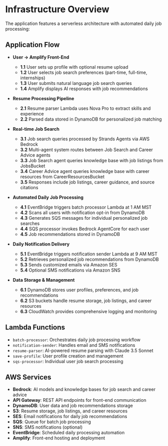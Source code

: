 # Infrastructure Overview

The application features a serverless architecture with automated daily job processing:

## Application Flow

- **User → Amplify Front-End**
  - **1.1** User sets up profile with optional resume upload
  - **1.2** User selects job search preferences (part-time, full-time, internships)
  - **1.3** User submits natural language job search queries
  - **1.4** Amplify displays AI responses with job recommendations

- **Resume Processing Pipeline**
  - **2.1** Resume parser Lambda uses Nova Pro to extract skills and experience
  - **2.2** Parsed data stored in DynamoDB for personalized job matching

- **Real-time Job Search**
  - **3.1** Job search queries processed by Strands Agents via AWS Bedrock
  - **3.2** Multi-agent system routes between Job Search and Career Advice agents
  - **3.3** Job Search agent queries knowledge base with job listings from JobsBucket
  - **3.4** Career Advice agent queries knowledge base with career resources from CareerResourcesBucket
  - **3.5** Responses include job listings, career guidance, and source citations

- **Automated Daily Job Processing**
  - **4.1** EventBridge triggers batch processor Lambda at 1 AM MST
  - **4.2** Scans all users with notification opt-in from DynamoDB
  - **4.3** Generates SQS messages for individual personalized job searches
  - **4.4** SQS processor invokes Bedrock AgentCore for each user
  - **4.5** Job recommendations stored in DynamoDB

- **Daily Notification Delivery**
  - **5.1** EventBridge triggers notification sender Lambda at 9 AM MST
  - **5.2** Retrieves personalized job recommendations from DynamoDB
  - **5.3** Sends customized emails via Amazon SES
  - **5.4** Optional SMS notifications via Amazon SNS

- **Data Storage & Management**
  - **6.1** DynamoDB stores user profiles, preferences, and job recommendations
  - **6.2** S3 buckets handle resume storage, job listings, and career resources
  - **6.3** CloudWatch provides comprehensive logging and monitoring

## Lambda Functions

- `batch-processor`: Orchestrates daily job processing workflow
- `notification-sender`: Handles email and SMS notifications
- `resume-parser`: AI-powered resume parsing with Claude 3.5 Sonnet
- `save-profile`: User profile creation and management
- `sqs-processor`: Individual user job search processing

## AWS Services

- **Bedrock**: AI models and knowledge bases for job search and career advice
- **API Gateway**: REST API endpoints for front-end communication
- **DynamoDB**: User data and job recommendations storage
- **S3**: Resume storage, job listings, and career resources
- **SES**: Email notifications for daily job recommendations
- **SQS**: Queue for batch job processing
- **SNS**: SMS notifications (optional)
- **EventBridge**: Scheduled daily processing automation
- **Amplify**: Front-end hosting and deployment
